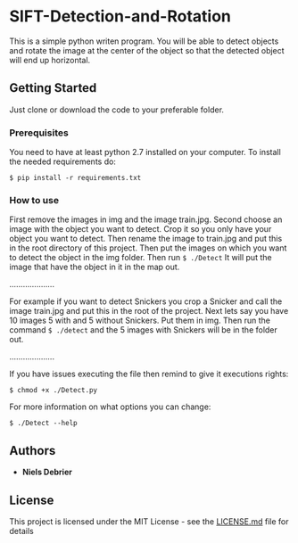 # SIFT-Detection-and-Rotation

This is a simple python writen program. You will be able to detect objects and rotate the image at the center of the object so that the detected object will end up horizontal.


## Getting Started

Just clone or download the code to your preferable folder.

### Prerequisites

You need to have at least python 2.7 installed on your computer.
To install the needed requirements do:

`$ pip install -r requirements.txt`

### How to use

First remove the images in img and the image train.jpg.
Second choose an image with the object you want to detect. Crop it so you only have your object you want to detect. Then rename the image to train.jpg and put this in the root directory of this project. Then put the images on which you want to detect the object in the img folder.
Then run `$ ./Detect`
It will put the image that have the object in it in the map out.

....................

For example if you want to detect Snickers you crop a Snicker and call the image train.jpg and put this in the root of the project. Next lets say you have 10 images 5 with and 5 without Snickers. Put them in img. Then run the command `$ ./detect` and the 5 images with Snickers will be in the folder out. 

....................

If you have issues executing the file then remind to give it executions rights:

`$ chmod +x ./Detect.py`

For more information on what options you can change:

`$ ./Detect --help`


## Authors

* **Niels Debrier**


## License

This project is licensed under the MIT License - see the [LICENSE.md](LICENSE.md) file for details
